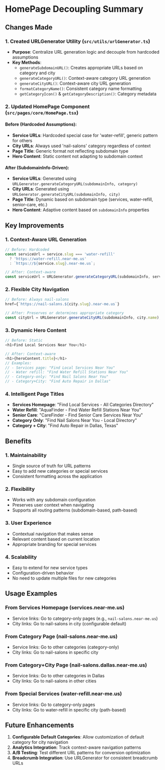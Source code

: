 # HomePage Decoupling Summary

## Changes Made

### 1. Created URLGenerator Utility (`src/utils/urlGenerator.ts`)
- **Purpose**: Centralize URL generation logic and decouple from hardcoded assumptions
- **Key Methods**:
  - `generateSubdomainURL()`: Creates appropriate URLs based on category and city
  - `generateCategoryURL()`: Context-aware category URL generation
  - `generateCityURL()`: Context-aware city URL generation
  - `formatCategoryName()`: Consistent category name formatting
  - `getCategoryIcon()` & `getCategoryDescription()`: Category metadata

### 2. Updated HomePage Component (`src/pages/core/HomePage.tsx`)

#### Before (Hardcoded Assumptions):
- **Service URLs**: Hardcoded special case for 'water-refill', generic pattern for others
- **City URLs**: Always used 'nail-salons' category regardless of context
- **Page Title**: Generic format not reflecting subdomain type
- **Hero Content**: Static content not adapting to subdomain context

#### After (SubdomainInfo-Driven):
- **Service URLs**: Generated using `URLGenerator.generateCategoryURL(subdomainInfo, category)`
- **City URLs**: Generated using `URLGenerator.generateCityURL(subdomainInfo, city)`
- **Page Title**: Dynamic based on subdomain type (services, water-refill, senior-care, etc.)
- **Hero Content**: Adaptive content based on `subdomainInfo` properties

## Key Improvements

### 1. Context-Aware URL Generation
```typescript
// Before: Hardcoded
const serviceUrl = service.slug === 'water-refill' 
  ? 'https://water-refill.near-me.us'
  : `https://${service.slug}.near-me.us`;

// After: Context-aware
const serviceUrl = URLGenerator.generateCategoryURL(subdomainInfo, service.slug);
```

### 2. Flexible City Navigation
```typescript
// Before: Always nail-salons
href={`https://nail-salons.${city.slug}.near-me.us`}

// After: Preserves or determines appropriate category
const cityUrl = URLGenerator.generateCityURL(subdomainInfo, city.name);
```

### 3. Dynamic Hero Content
```typescript
// Before: Static
<h1>Find Local Services Near You</h1>

// After: Context-aware
<h1>{heroContent.title}</h1>
// Examples:
// - Services page: "Find Local Services Near You"
// - Water refill: "Find Water Refill Stations Near You"
// - Category-only: "Find Nail Salons Near You"
// - Category+City: "Find Auto Repair in Dallas"
```

### 4. Intelligent Page Titles
- **Services Homepage**: "Find Local Services - All Categories Directory"
- **Water Refill**: "AquaFinder - Find Water Refill Stations Near You"
- **Senior Care**: "CareFinder - Find Senior Care Services Near You"
- **Category Only**: "Find Nail Salons Near You - Local Directory"
- **Category + City**: "Find Auto Repair in Dallas, Texas"

## Benefits

### 1. **Maintainability**
- Single source of truth for URL patterns
- Easy to add new categories or special services
- Consistent formatting across the application

### 2. **Flexibility**
- Works with any subdomain configuration
- Preserves user context when navigating
- Supports all routing patterns (subdomain-based, path-based)

### 3. **User Experience**
- Contextual navigation that makes sense
- Relevant content based on current location
- Appropriate branding for special services

### 4. **Scalability**
- Easy to extend for new service types
- Configuration-driven behavior
- No need to update multiple files for new categories

## Usage Examples

### From Services Homepage (services.near-me.us)
- Service links: Go to category-only pages (e.g., `nail-salons.near-me.us`)
- City links: Go to nail-salons in city (configurable default)

### From Category Page (nail-salons.near-me.us)
- Service links: Go to other categories (category-only)
- City links: Go to nail-salons in specific city

### From Category+City Page (nail-salons.dallas.near-me.us)
- Service links: Go to other categories in Dallas
- City links: Go to nail-salons in other cities

### From Special Services (water-refill.near-me.us)
- Service links: Go to category-only pages
- City links: Go to water-refill in specific city (path-based)

## Future Enhancements

1. **Configurable Default Categories**: Allow customization of default category for city navigation
2. **Analytics Integration**: Track context-aware navigation patterns
3. **A/B Testing**: Test different URL patterns for conversion optimization
4. **Breadcrumb Integration**: Use URLGenerator for consistent breadcrumb URLs
